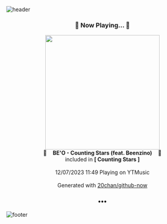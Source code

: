![header](https://capsule-render.vercel.app/api?type=wave&height=170&section=header&fontColor=090707&fontAlignX=45&fontAlignY=65&fontSize=100)

<h3 align="center">🎵 Now Playing... 🎵</h3>
<p align="center">
  <a href="https://music.youtube.com/watch?v=3dEwX4X-EGE">
    <img width="300" src="https://lh3.googleusercontent.com/NGce_SD2cHBmzUtBLooaLHb8mD7RQlMLkKjpsYc_O6xHKbO0AHgWbiLmhODvWI883FDGZ5yEZ0O3LLe-">
  </a>
  <br>
  🎵&nbsp&nbsp&nbsp <b>BE'O - Counting Stars (feat. Beenzino)</b> &nbsp&nbsp&nbsp🎵
  <br>
  included in <b>[ Counting Stars ]</b>
  
  <br />
  <br />
  12/07/2023 11:49 Playing on YTMusic
  <br />
  <br />
  Generated with <a href="https://github.com/20chan/github-now">20chan/github-now</a>
</p>

<h3 align="center">•••</h3>

![footer](https://capsule-render.vercel.app/api?type=wave&height=150&section=footer)
